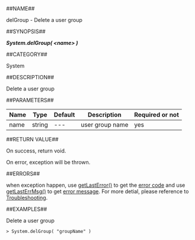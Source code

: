 
##NAME##

delGroup - Delete a user group

##SYNOPSIS##

***System.delGroup( \<name\> )***

##CATEGORY##

System

##DESCRIPTION##

Delete a user group

##PARAMETERS##

| Name      | Type     | Default | Description         | Required or not |
| ------- | -------- | ------------ | ---------------- | -------- |
| name     | string   | ---          | user group name       | yes       |

##RETURN VALUE##

On success, return void.

On error, exception will be thrown.

##ERRORS##

when exception happen, use [getLastError()](manual/Manual/Sequoiadb_command/Global/getLastError.md) to get the [error code](manual/Manual/Sequoiadb_error_code.md)  and use [getLastErrMsg()](manual/Manual/Sequoiadb_command/Global/getLastErrMsg.md) to get [error message](manual/Manual/Sequoiadb_command/Global/getLastErrMsg.md). For more detial, please  reference to [Troubleshooting](manual/FAQ/faq_sdb.md).

##EXAMPLES##

Delete a user group

```lang-javascript
> System.delGroup( "groupName" )
```